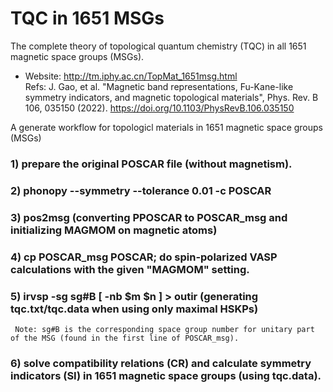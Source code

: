# TQC in 1651 MSGs
The complete theory of topological quantum chemistry (TQC) in all 1651 magnetic space groups (MSGs).

* Website: http://tm.iphy.ac.cn/TopMat_1651msg.html <br> 
Refs: J. Gao, et al. "Magnetic band representations, Fu-Kane-like symmetry indicators, and magnetic topological materials", Phys. Rev. B 106, 035150 (2022). https://doi.org/10.1103/PhysRevB.106.035150  <br>

A generate workflow for topologicl materials in 1651 magnetic space groups (MSGs)
### 1) prepare the original POSCAR file (without magnetism).

### 2) phonopy --symmetry --tolerance 0.01 -c POSCAR

### 3) pos2msg (converting PPOSCAR to POSCAR_msg and initializing MAGMOM on magnetic atoms)
 
### 4) cp POSCAR_msg POSCAR; do spin-polarized VASP calculations with the given "MAGMOM" setting.

### 5) irvsp -sg sg#B [ -nb $m $n ] > outir (generating tqc.txt/tqc.data when using only maximal HSKPs)
     Note: sg#B is the corresponding space group number for unitary part of the MSG (found in the first line of POSCAR_msg).

### 6) solve compatibility relations (CR) and calculate symmetry indicators (SI) in 1651 magnetic space groups (using tqc.data).
